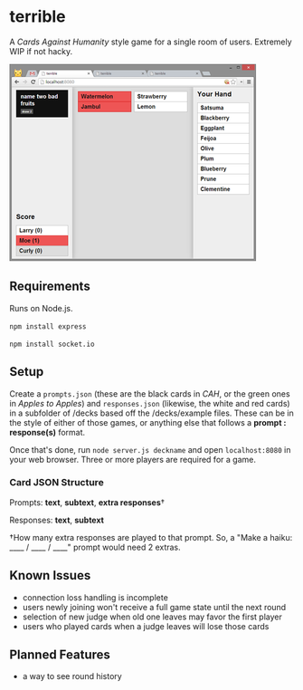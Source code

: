 # terrible

A *Cards Against Humanity* style game for a single room of users. Extremely WIP if not hacky.

![](etc/example.png)

## Requirements

Runs on Node.js.

`npm install express`

`npm install socket.io`

## Setup

Create a `prompts.json` (these are the black cards in *CAH*, or the green ones in *Apples to Apples*) and `responses.json` (likewise, the white and red cards) in a subfolder of /decks based off the /decks/example files. These can be in the style of either of those games, or anything else that follows a **prompt : response(s)** format.

Once that's done, run `node server.js deckname` and open `localhost:8080` in your web browser. Three or more players are required for a game.

### Card JSON Structure

Prompts: **text**, **subtext**, **extra responses**†

Responses: **text**, **subtext**

†How many extra responses are played to that prompt. So, a "Make a haiku: ____ / ____ / ____" prompt would need 2 extras.

## Known Issues

  * connection loss handling is incomplete
  * users newly joining won't receive a full game state until the next round
  * selection of new judge when old one leaves may favor the first player
  * users who played cards when a judge leaves will lose those cards

## Planned Features

  * a way to see round history